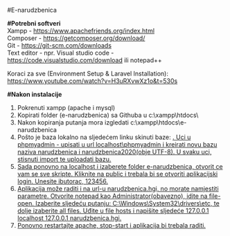 #E-narudzbenica

<b>#Potrebni softveri</b><br>
Xampp - https://www.apachefriends.org/index.html<br>
Composer - https://getcomposer.org/download/<br>
Git - https://git-scm.com/downloads<br>
Text editor - npr. Visual studio code - https://code.visualstudio.com/download ili notepad++

Koraci za sve (Environment Setup & Laravel Installation): https://www.youtube.com/watch?v=H3uRXvwXz1o&t=530s

<b>#Nakon instalacije</b>

1. Pokrenuti xampp (apache i mysql)
2. Kopirati folder (e-narudzbenica) sa Githuba u c:\\xampp\htdocs\
3. Nakon kopiranja putanja mora izgledati c:\\xampp\htdocs\e-narudzbenica
4. Pošto je baza lokalno na sljedećem linku skinuti baze: <a href="https://drive.google.com/open?id=1SMHDgg7-pYpIquvOI2vgyBl6zlU_wMC_"/> . Uci u phpmyadmin - upisati u url localhost\phpmyadmin i kreirati novu bazu naziva narudzbenica i narudzbenica2020(obje UTF-8). U svaku uci, stisnuti import te uploadati bazu.
5. Sada ponovno na localhost i izaberete folder e-narudzbenica, otvorit ce vam se sve skripte. Kliknite na public i trebala bi se otvoriti aplikacijski login. Unesite ibutorac, 123456.
6. Aplikacija može raditi i na url-u narudzbenica.hgi, no morate namjestiti parametre. Otvorite notepad kao Administrator(obavezno), idite na file-open. Izaberite sljedeću putanju: C:\Windows\System32\drivers\etc, te dolje izaberite all files. Uđite u file hosts i napišite sljedeće 127.0.0.1 localhost 127.0.0.1 narudzbenica.hgi. 
7. Ponovno restartajte apache, stop-start i aplikacija bi trebala raditi.
